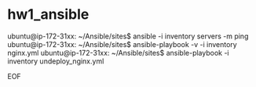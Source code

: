 # hw1_ansible

ubuntu@ip-172-31xx: ~/Ansible/sites$ ansible -i inventory servers -m ping
ubuntu@ip-172-31xx: ~/Ansible/sites$ ansible-playbook -v -i inventory nginx.yml
ubuntu@ip-172-31xx: ~/Ansible/sites$ ansible-playbook -i inventory undeploy_nginx.yml

EOF
